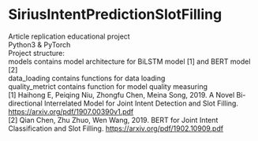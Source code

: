 # SiriusIntentPredictionSlotFilling
Article replication educational project <br>
Python3 & PyTorch <br>
Project structure: <br>
models contains model architecture for BiLSTM model [1] and BERT model [2] <br>
data_loading contains functions for data loading <br>
quality_metrict contains function for model quality measuring <br>
[1] Haihong E, Peiqing Niu, Zhongfu Chen, Meina Song, 2019. A Novel Bi-directional Interrelated Model for Joint Intent Detection and Slot Filling. https://arxiv.org/pdf/1907.00390v1.pdf  <br>
[2] Qian Chen, Zhu Zhuo, Wen Wang, 2019. BERT for Joint Intent Classification and Slot Filling. https://arxiv.org/pdf/1902.10909.pdf
